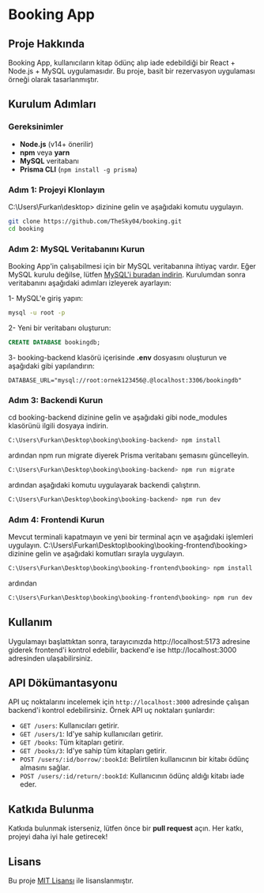 # Booking App

## Proje Hakkında
Booking App, kullanıcıların kitap ödünç alıp iade edebildiği bir React + Node.js + MySQL uygulamasıdır. Bu proje, basit bir rezervasyon uygulaması örneği olarak tasarlanmıştır.

## Kurulum Adımları

### Gereksinimler
- **Node.js** (v14+ önerilir)
- **npm** veya **yarn**
- **MySQL** veritabanı
- **Prisma CLI** (`npm install -g prisma`)

### Adım 1: Projeyi Klonlayın
C:\Users\Furkan\desktop> dizinine gelin ve aşağıdaki komutu uygulayın.
```bash
git clone https://github.com/TheSky04/booking.git
cd booking
```

### Adım 2: MySQL Veritabanını Kurun
Booking App'in çalışabilmesi için bir MySQL veritabanına ihtiyaç vardır. Eğer MySQL kurulu değilse, lütfen [MySQL'i buradan indirin](https://dev.mysql.com/downloads/installer/). Kurulumdan sonra veritabanını aşağıdaki adımları izleyerek ayarlayın:


1- MySQL'e giriş yapın:

```bash
mysql -u root -p
```

2- Yeni bir veritabanı oluşturun:

```sql
CREATE DATABASE bookingdb;
```

3- booking-backend klasörü içerisinde **.env** dosyasını oluşturun ve aşağıdaki gibi yapılandırın:

```env
DATABASE_URL="mysql://root:ornek123456@.@localhost:3306/bookingdb"
```

### Adım 3: Backendi Kurun
cd booking-backend dizinine gelin ve aşağıdaki gibi node_modules klasörünü ilgili dosyaya indirin.

```bash
C:\Users\Furkan\Desktop\booking\booking-backend> npm install
```
ardından npm run migrate diyerek Prisma veritabanı şemasını güncelleyin.

```bash
C:\Users\Furkan\Desktop\booking\booking-backend> npm run migrate
```

ardından aşağıdaki komutu uygulayarak backendi çalıştırın.

```bash
C:\Users\Furkan\Desktop\booking\booking-backend> npm run dev
```

### Adım 4: Frontendi Kurun

Mevcut terminali kapatmayın ve yeni bir terminal açın ve aşağıdaki işlemleri uygulayın.
C:\Users\Furkan\Desktop\booking\booking-frontend\booking> dizinine gelin ve aşağıdaki komutları sırayla uygulayın.

```bash
C:\Users\Furkan\Desktop\booking\booking-frontend\booking> npm install
```
ardından

```bash
C:\Users\Furkan\Desktop\booking\booking-frontend\booking> npm run dev
```

## Kullanım
Uygulamayı başlattıktan sonra, tarayıcınızda http://localhost:5173 adresine giderek frontend'i kontrol edebilir, backend'e ise http://localhost:3000 adresinden ulaşabilirsiniz.

## API Dökümantasyonu
API uç noktalarını incelemek için `http://localhost:3000` adresinde çalışan backend'i kontrol edebilirsiniz. Örnek API uç noktaları şunlardır:
- `GET /users`: Kullanıcıları getirir.
- `GET /users/1`: Id'ye sahip kullanıcıları getirir.
- `GET /books`: Tüm kitapları getirir.
- `GET /books/3`: Id'ye sahip tüm kitapları getirir.
- `POST /users/:id/borrow/:bookId`: Belirtilen kullanıcının bir kitabı ödünç almasını sağlar.
- `POST /users/:id/return/:bookId`: Kullanıcının ödünç aldığı kitabı iade eder.

## Katkıda Bulunma
Katkıda bulunmak isterseniz, lütfen önce bir **pull request** açın. Her katkı, projeyi daha iyi hale getirecek!

## Lisans
Bu proje [MIT Lisansı](LICENSE) ile lisanslanmıştır.
